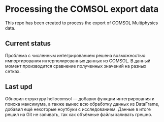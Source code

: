 # Processing the COMSOL export data

This repo has been created to process the export of COMSOL Multiphysics data.

## Current status

Проблема с численным интегрированием решена возможностью импортирования интерполированных данных из COMSOL. В данный момент производится сравнение полученных значений на разных сетках.

## Last upd

Обновил структуру hellocomsol — добавил функции интегрирования и поиска максимума, а также вынес всю обработку данных из DataFrame, добавил ещё некоторые ноутбуки с исследованием. Данные в итоге решил на Git не заливать,
так как объёмные файлы заливать грешно.
